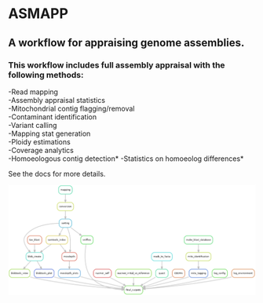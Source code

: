 # ASMAPP

## A workflow for appraising genome assemblies. 


### This workflow includes full assembly appraisal with the following methods:  
-Read mapping   
-Assembly appraisal statistics  
-Mitochondrial contig flagging/removal  
-Contaminant identification       
-Variant calling   
-Mapping stat generation   
-Ploidy estimations   
-Coverage analytics  
-Homoeologous contig detection* 
-Statistics on homoeolog differences*

See the docs for more details.

![Rule graph of workflow](docs/images/rulegraph.png)
